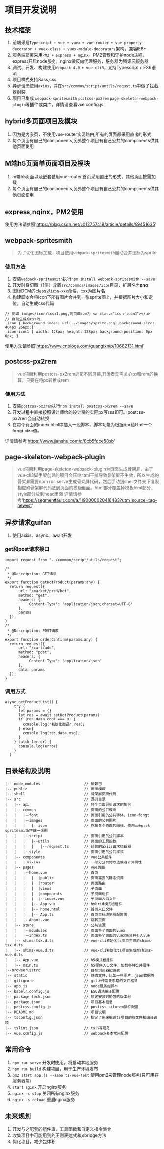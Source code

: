 # 项目开发说明
## 技术框架
1. 前端采用`Typescript + vue + vuex + vue-router + vue-property-decorator + vuex-class + vuex-module-decorators`架构，兼容IE8+
2. 服务端部署采用`PM2 + express + nginx`。PM2管理和守护node进程。express开启node服务。nginx做反向代理服务，服务器为腾讯云服务器
3. 调试、开发、构建使用`Webpack 4.0 + vue-cli3`，支持Typescript + ES6语法
4. 项目样式支持Sass,css
5. 异步请求使用`axios`，并在`src/common/script/untils/requst.ts`中做了拦截器封装
6. 项目已集成 `webpack-spritesmith` `postcss-px2rem` `page-skeleton-webpack-plugin`等插件或类库，详情请查看vue.config.js

## hybrid多页面项目及模块
1. 因为是内嵌页，不使用vue-router实现路由,所有的页面都采用直出的形式
2. 每个页面有自己的components,另外整个项目有自己公共的components供其他页面使用

## M端h5页面单页面项目及模块
1. m端h5页面以及嵌套使用vue-router,首页采用直出的形式，其他页面按需加载
2. 每个页面有自己的components,另外整个项目有自己公共的components供其他页面使用

## express,nginx，PM2使用
使用方法请参照'https://blog.csdn.net/u012757419/article/details/99451635'

## webpack-spritesmith
> 为了优化图标加载，项目使用`webpack-spritesmith`自动合并图标为sprite

### 使用方法
1. 安装`webpack-spritesmith`执行`npm install webpack-spritesmith --save`
2. 开发时将切图（1倍）放置`src/common/images/icon`目录，扩展名为**png**
3. 图标DOM的class以`icon-xxx`命名，xxx为图片名
4. 构建脚本会将icon下所有图片合并到一张sprite图上，并根据图片大小和定位，自动生成css代码

```
// 例如 images/icon/icon1.png,则页面dom为 <a class="icon-icon1"></a>
// 自动生成的css为
.icon { background-image: url(../images/sprite.png);background-size: 404px 266px;}
.icon-icon1 { width: 128px; height: 128px; background-position: 0px 0px; }

```
使用方法请参照'https://www.cnblogs.com/guangixn/p/10682131.html'

## postcss-px2rem
> vue项目利用postcss-px2rem适配不同屏幕,开发者无需关心px和rem的换算，只要在将px转换成rem

### 使用方法
1. 安装`postcss-px2rem`执行`npm install postcss-px2rem --save`
2. 开发过程中直接按照设计师给的设计稿的实际px写css即可。postcss-px2rem会自动转换
3. 在每个页面的index.html中插入一段脚本，脚本功能为根据dpr给html一个fongt-size值。

详情请参考'https://www.jianshu.com/p/8cb5fdce58bb'

## page-skeleton-webpack-plugin
> vue项目利用page-skeleton-webpack-plugin为页面生成骨架屏，由于vue-cli3脚手架创建的项目会压缩html干掉<!-- shell -->导致骨架屏不生效，所以生成的骨架屏需要npm run serve生成骨架屏代码，然后手动到shell文件夹下复制相应的骨架屏代码放到页面的模板里面。html部分覆盖掉模板html部分，style部分放到head里面
详情请参考'https://segmentfault.com/a/1190000020416483?utm_source=tag-newest'

## 异步请求guifan
1. 使用axios、async、await开发

### get和post请求接口
```
import request from "../common/script/utils/request";

/*
 * @Description: GET请求
 */
export function getHotProduct(params:any) {
  return request({
      url: "/market/prod/hot",
      method: "get",
      headers: {
          'Content-Type': 'application/json;charset=UTF-8'
      },
      params
  });
}
/*
 * @Description: POST请求
 */
export function orderConfirm(params:any) {
  return request({
      url: "/cart/add",
      method: "post",
      headers: {
          'Content-Type': 'application/json'
      },
      data: params
  });
}

```

### 调用方式 

```
async getProductList() {
    try {
      let params = {}
      let res = await getHotProduct(params)
      if (res.data.code === 0) {
        console.log("初始化商品",res);
      } else{
        console.log(res.data.msg);
      }
    } catch (error) {
      console.log(error)
    }
  }

```

## 目录结构及说明

```
|-- node_modules                    // 依赖包
|-- public                          // 页面模板
|-- shell                           // 骨架屏页面代码
|-- src                             // 源码目录
|   |-- api                         // 各个页面异步请求的集合
|   |-- common                      // 页面的公共模块
|   |   |--font                     // 页面引用的公共字体，icon-fongt
|   |   |--images                   // 页面的公共图片
|   |   |   |--icon                 // 存放各个页面的图标，使用webpack-spritesmith拼成一张图
|   |   |--script                   // 页面引用的公共脚本
|   |   |   |--utils                // 页面的工具函数
|   |   |   |   |--request.ts       // 封装的axios请求拦截器
|   |   |--style                    // 页面引用的公共样式
|   |-- components                  // vue公共组件
|   |   | mixins                    // 一部分公共的方法或者计算属性
|   |-- pages                       // vue页面
|   |   |--home.vue                 // 首页
|   |   |   |  |public              // 页面需要的静态资源
|   |   |   |  |router              // 页面路由
|   |   |   |  |views               // 子页面
|   |   |   |  |components          // 子页面组件
|   |   |   |  |--index.vue         // 子页面入口文件
|   |   |   |-- App.vue             // hybrid模式根组件
|   |   |   |-- home.html           // 首页入口文件
|   |   |   |-- App.ts              // 首页目标浏览器配置表
|   |   |--About.vue                // 跳转页面
|   |-- store                       // 公共资源
|   |   |--moudules                 // 页面各个页面的vuex  
|   |   |--index.ts                 // 页面各个页面的vuex集合并引入vue
|   |-- shims-tsx.d.ts              // vue-cli初始化ts项目生成的shims-tsx.d.ts
|   |-- shims-vue.d.ts              // vue-cli初始化ts项目生成的shims-vue.d.ts
|   |-- App.vue                     // h5模式根组件
|   |-- main.ts                     // h5程序入口文件，加载各种公共组件
|--browserlistrc                    // 目标浏览器配置表
|-- static                          // 静态文件，比如一些图片，json数据等
|-- gitignore                       // git上传需要忽略的文件格式
|-- app.js                          // node服务的脚本
|-- babelr.config.js                // ES6语法编译配置
|-- package-lock.json               // 锁定安装时的包的版本号
|-- package.json                    // 项目基本信息
|-- postcss.config.js               // postcss-pxtorem插件配置
|-- README.md                       // 项目说明
|-- tsconfig.json                   // 指定了用来编译ts项目的根文件和编译选项
|-- tslint.json                     // ts书写规范
|-- vue.config.js                   // webpack基本常用配置
```

## 常用命令
1. `npm run serve` 开发时使用，将启动本地服务
2. `npm run build` 构建项目，用于生产环境发布
3. `pm2 start app.js --name ts-vue-test` 使用pm2来管理node服务(只可用在服务器端)
4. `start nginx` 开启nginx服务
5. `nginx -s stop` 关闭所有nginx服务
6. `nginx -s reload` 重启nginx服务


## 未来规划
1. 开发与之配套的组件库，工具函数和自定义指令集合
2. 收集项目中可能用到的正则表达式和jsbridge方法
3. 优化项目，减少包体积
